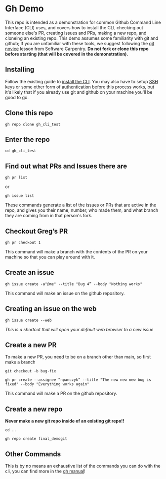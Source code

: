 # Gh Demo

This repo is intended as a demonstration for common Github Command Line 
Interface (CLI) uses, and covers how to install the CLI, checking out 
someone else's PR, creating issues and PRs, making a new repo, and 
cloneing an existing repo. This demo assumes some familiarity with git 
and github; If you are unfamiliar with these tools, we suggest following 
the [git novice](https://swcarpentry.github.io/git-novice/) lesson from 
Software Carpentry. **Do not fork or clone this repo before starting 
(that will be covered in the demonstration).**

## Installing 
Follow the existing guide to 
[install the CLI](https://cli.github.com/manual/installation). 
You may also have to setup 
[SSH keys](https://docs.github.com/en/enterprise-server@3.0/authentication/connecting-to-github-with-ssh/adding-a-new-ssh-key-to-your-github-account) 
or some other form of 
[authentication](https://docs.github.com/en/enterprise-server@3.0/authentication) 
before this process works, but it's likely that if you already use git and github 
on your machine you'll be good to go. 

## Clone this repo
`gh repo clone gh_cli_test`

## Enter the repo
`cd gh_cli_test`

## Find out what PRs and Issues there are
`gh pr list`

or 

`gh issue list`

These commands generate a list of the issues or PRs that are active in the repo, and gives you their name, number, who made them, and what branch they are coming from in that person's fork.

## Checkout Greg’s PR
`gh pr checkout 1`

This command will make a branch with the contents of the PR on your machine so that you can play around with it.

## Create an issue 
`gh issue create -a"@me" --title "Bug 4” --body "Nothing works"`

This command will make an issue on the github repository.

## Creating an issue on the web
`gh issue create --web`

*This is a shortcut that will open your default web browser to a new issue*

## Create a new PR
To make a new PR, you need to be on a branch other than main, so first make a branch

`git checkout -b bug-fix`

`gh pr create --assignee “npanczyk” --title "The new new new bug is fixed" --body "Everything works again"`

This command will make a PR on the github repository.

## Create a new repo
**Never make a new git repo inside of an existing git repo!!**

`cd ..` 

`gh repo create final_demogit`

## Other Commands
This is by no means an exhaustive list of the commands you can do with the cli, you can find more in the [gh manual](https://cli.github.com/manual/gh)!
